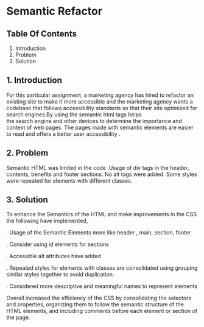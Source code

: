 # Semantic Refactor

## Table Of Contents

1. Introduction
2. Problem
3. Solution


## 1. Introduction

For this particular assignment, a marketing agency has hired to refactor an existing site to make it more accessible and the  marketing agency
wants a codebase that follows accessibility standards so that their site optimized for search engines.By using the semantic html tags helps  
the search engine and other devices to determine the importance and context of web pages. The pages made with semantic elements are easier to 
read and offers a better user accessibility .

## 2. Problem
Semantic HTML was limited in the code .Usage of div tags in the header, contents, benefits and footer sections. No alt tags were added.
Some styles were repeated for elements with different classes.



## 3. Solution
To enhance the Semantics of the HTML and make improvements in the CSS the following have implemented,

. Usage of the Semantic Elements more like header , main, section, footer

. Consider using id elements for sections

. Accessible alt attributes have added

. Repeated styles for elements with classes are consolidated using grouping similar styles together to avoid duplication.

. Considered more descriptive and meaningful names to represent elements

 Overall increased the efficiency of the CSS by consolidating the selectors and properties, organizing them to follow the semantic structure of the HTML elements, 
and including comments before each element or section of the page.





  


